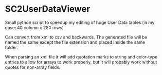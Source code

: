 # SC2UserDataViewer

Small python script to speedup my editing of huge User Data tables (in my case: 40 colomn x 280 rows)

Can convert from xml to csv and backwards.
The generated file will be named the same except the file extension and placed inside the same folder.

When parsing an xml file it will add quotation marks to string and color-type entries to allow for arrays to work properly, but it will probably work without quotes for non-array fields.